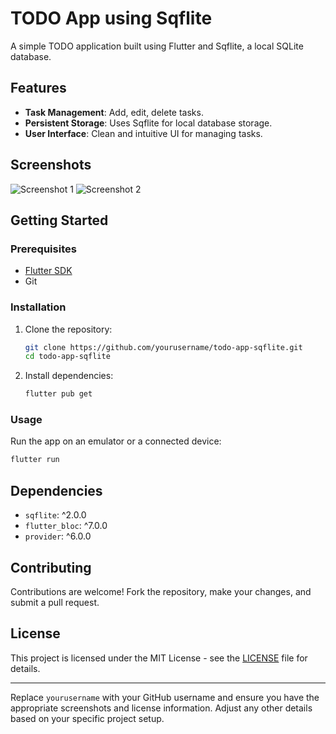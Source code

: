 
# TODO App using Sqflite

A simple TODO application built using Flutter and Sqflite, a local SQLite database.

## Features

- **Task Management**: Add, edit, delete tasks.
- **Persistent Storage**: Uses Sqflite for local database storage.
- **User Interface**: Clean and intuitive UI for managing tasks.

## Screenshots

![Screenshot 1](screenshots/screenshot1.png)
![Screenshot 2](screenshots/screenshot2.png)

## Getting Started

### Prerequisites

- [Flutter SDK](https://flutter.dev/docs/get-started/install)
- Git

### Installation

1. Clone the repository:
   ```bash
   git clone https://github.com/yourusername/todo-app-sqflite.git
   cd todo-app-sqflite
   ```

2. Install dependencies:
   ```bash
   flutter pub get
   ```

### Usage

Run the app on an emulator or a connected device:
   ```bash
   flutter run
   ```

## Dependencies

- `sqflite`: ^2.0.0
- `flutter_bloc`: ^7.0.0
- `provider`: ^6.0.0

## Contributing

Contributions are welcome! Fork the repository, make your changes, and submit a pull request.

## License

This project is licensed under the MIT License - see the [LICENSE](LICENSE) file for details.

---

Replace `yourusername` with your GitHub username and ensure you have the appropriate screenshots and license information. Adjust any other details based on your specific project setup.
